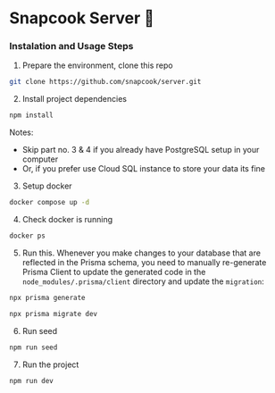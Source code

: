 # Snapcook Server 🥗

### Instalation and Usage Steps

1. Prepare the environment, clone this repo

```sh
git clone https://github.com/snapcook/server.git
```

2. Install project dependencies

```sh
npm install
```

Notes:

- Skip part no. 3 & 4 if you already have PostgreSQL setup in your computer
- Or, if you prefer use Cloud SQL instance to store your data its fine

3. Setup docker

```sh
docker compose up -d
```

4. Check docker is running

```sh
docker ps
```

5. Run this. Whenever you make changes to your database that are reflected in the Prisma schema, you need to manually re-generate Prisma Client to update the generated code in the `node_modules/.prisma/client` directory and update the `migration`:

```sh
npx prisma generate
```

```sh
npx prisma migrate dev
```

6. Run seed

```sh
npm run seed
```

7. Run the project

```sh
npm run dev
```
